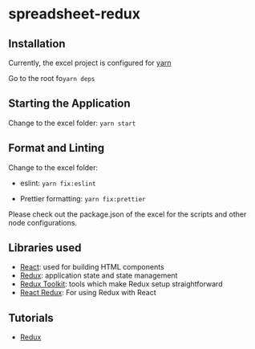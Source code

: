 # spreadsheet-redux

## Installation

Currently, the excel project is configured for [yarn](https://yarnpkg.com/)

Go to the root fo```yarn deps```

## Starting the Application

Change to the excel folder: ```yarn start```

## Format and Linting

Change to the excel folder: 

- eslint: ```yarn fix:eslint```

- Prettier formatting: ```yarn fix:prettier```

Please check out the package.json of the excel for the scripts and other node configurations.

## Libraries used

- [React](https://reactjs.org/): used for building HTML components
- [Redux](https://redux.js.org/): application state and state management
- [Redux Toolkit](https://redux-toolkit.js.org/): tools which make Redux setup straightforward
- [React Redux](https://react-redux.js.org/): For using Redux with React 

## Tutorials

- [Redux](https://egghead.io/courses/getting-started-with-redux)
